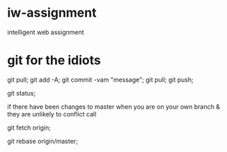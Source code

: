 # iw-assignment
intelligent web assignment

# git for the idiots
git pull;
git add -A;
git commit -vam "message";
git pull;
git push;


git status;


if there have been changes to master when you are on your own branch & they are unlikely to conflict call


git fetch origin;

git rebase origin/master;
